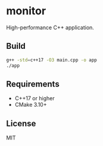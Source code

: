 # monitor

High-performance C++ application.

## Build
```bash
g++ -std=c++17 -O3 main.cpp -o app
./app
```

## Requirements
- C++17 or higher
- CMake 3.10+

## License
MIT
